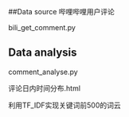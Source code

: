 ##Data source
哔哩哔哩用户评论

bili_get_comment.py

## Data analysis
comment_analyse.py

评论日内时间分布.html

利用TF_IDF实现关键词前500的词云

